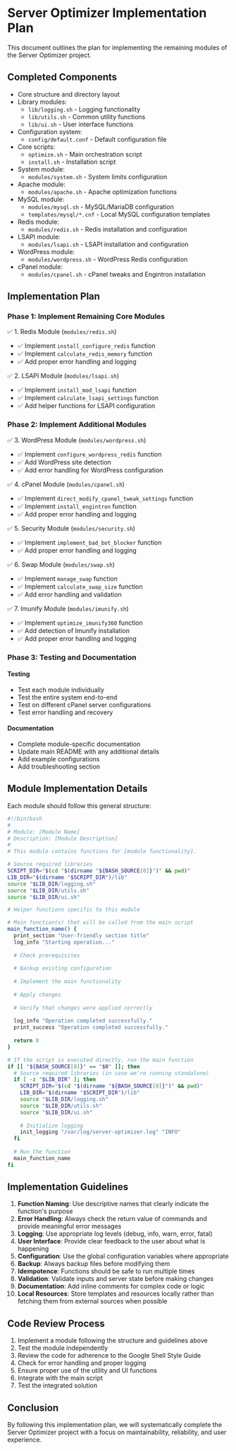 # Server Optimizer Implementation Plan

This document outlines the plan for implementing the remaining modules of the Server Optimizer project.

## Completed Components

- Core structure and directory layout
- Library modules:
  - `lib/logging.sh` - Logging functionality
  - `lib/utils.sh` - Common utility functions
  - `lib/ui.sh` - User interface functions
- Configuration system:
  - `config/default.conf` - Default configuration file
- Core scripts:
  - `optimize.sh` - Main orchestration script
  - `install.sh` - Installation script
- System module:
  - `modules/system.sh` - System limits configuration
- Apache module:
  - `modules/apache.sh` - Apache optimization functions
- MySQL module:
  - `modules/mysql.sh` - MySQL/MariaDB configuration
  - `templates/mysql/*.cnf` - Local MySQL configuration templates
- Redis module:
  - `modules/redis.sh` - Redis installation and configuration
- LSAPI module:
  - `modules/lsapi.sh` - LSAPI installation and configuration
- WordPress module:
  - `modules/wordpress.sh` - WordPress Redis configuration
- cPanel module:
  - `modules/cpanel.sh` - cPanel tweaks and Engintron installation

## Implementation Plan

### Phase 1: Implement Remaining Core Modules

✅ 1. Redis Module (`modules/redis.sh`)
- ✅ Implement `install_configure_redis` function
- ✅ Implement `calculate_redis_memory` function
- ✅ Add proper error handling and logging

✅ 2. LSAPI Module (`modules/lsapi.sh`)
- ✅ Implement `install_mod_lsapi` function
- ✅ Implement `calculate_lsapi_settings` function
- ✅ Add helper functions for LSAPI configuration

### Phase 2: Implement Additional Modules

✅ 3. WordPress Module (`modules/wordpress.sh`)
- ✅ Implement `configure_wordpress_redis` function
- ✅ Add WordPress site detection
- ✅ Add error handling for WordPress configuration

✅ 4. cPanel Module (`modules/cpanel.sh`)
- ✅ Implement `direct_modify_cpanel_tweak_settings` function
- ✅ Implement `install_engintron` function
- ✅ Add proper error handling and logging

✅ 5. Security Module (`modules/security.sh`)
- ✅ Implement `implement_bad_bot_blocker` function
- ✅ Add proper error handling and logging

✅ 6. Swap Module (`modules/swap.sh`)
- ✅ Implement `manage_swap` function
- ✅ Implement `calculate_swap_size` function
- ✅ Add error handling and validation

✅ 7. Imunify Module (`modules/imunify.sh`)
- ✅ Implement `optimize_imunify360` function
- ✅ Add detection of Imunify installation
- ✅ Add proper error handling and logging

### Phase 3: Testing and Documentation

#### Testing
- Test each module individually
- Test the entire system end-to-end
- Test on different cPanel server configurations
- Test error handling and recovery

#### Documentation
- Complete module-specific documentation
- Update main README with any additional details
- Add example configurations
- Add troubleshooting section

## Module Implementation Details

Each module should follow this general structure:

```bash
#!/bin/bash
#
# Module: [Module Name]
# Description: [Module Description]
#
# This module contains functions for [module functionality].

# Source required libraries
SCRIPT_DIR="$(cd "$(dirname "${BASH_SOURCE[0]}")" && pwd)"
LIB_DIR="$(dirname "$SCRIPT_DIR")/lib"
source "$LIB_DIR/logging.sh"
source "$LIB_DIR/utils.sh"
source "$LIB_DIR/ui.sh"

# Helper functions specific to this module

# Main function(s) that will be called from the main script
main_function_name() {
  print_section "User-friendly section title"
  log_info "Starting operation..."
  
  # Check prerequisites
  
  # Backup existing configuration
  
  # Implement the main functionality
  
  # Apply changes
  
  # Verify that changes were applied correctly
  
  log_info "Operation completed successfully."
  print_success "Operation completed successfully."
  
  return 0
}

# If the script is executed directly, run the main function
if [[ "${BASH_SOURCE[0]}" == "$0" ]]; then
  # Source required libraries (in case we're running standalone)
  if [ -z "$LIB_DIR" ]; then
    SCRIPT_DIR="$(cd "$(dirname "${BASH_SOURCE[0]}")" && pwd)"
    LIB_DIR="$(dirname "$SCRIPT_DIR")/lib"
    source "$LIB_DIR/logging.sh"
    source "$LIB_DIR/utils.sh"
    source "$LIB_DIR/ui.sh"
    
    # Initialize logging
    init_logging "/var/log/server-optimizer.log" "INFO"
  fi
  
  # Run the function
  main_function_name
fi
```

## Implementation Guidelines

1. **Function Naming**: Use descriptive names that clearly indicate the function's purpose
2. **Error Handling**: Always check the return value of commands and provide meaningful error messages
3. **Logging**: Use appropriate log levels (debug, info, warn, error, fatal)
4. **User Interface**: Provide clear feedback to the user about what is happening
5. **Configuration**: Use the global configuration variables where appropriate
6. **Backup**: Always backup files before modifying them
7. **Idempotence**: Functions should be safe to run multiple times
8. **Validation**: Validate inputs and server state before making changes
9. **Documentation**: Add inline comments for complex code or logic
10. **Local Resources**: Store templates and resources locally rather than fetching them from external sources when possible

## Code Review Process

1. Implement a module following the structure and guidelines above
2. Test the module independently
3. Review the code for adherence to the Google Shell Style Guide
4. Check for error handling and proper logging
5. Ensure proper use of the utility and UI functions
6. Integrate with the main script
7. Test the integrated solution

## Conclusion

By following this implementation plan, we will systematically complete the Server Optimizer project with a focus on maintainability, reliability, and user experience. 